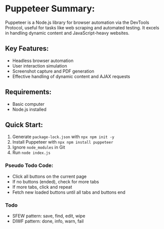 # Puppeteer Summary:

Puppeteer is a Node.js library for browser automation via the DevTools Protocol, useful for tasks like web scraping and automated testing. It excels in handling dynamic content and JavaScript-heavy websites.

## Key Features:
- Headless browser automation
- User interaction simulation
- Screenshot capture and PDF generation
- Effective handling of dynamic content and AJAX requests

## Requirements:
- Basic computer
- Node.js installed

## Quick Start:
1. Generate `package-lock.json` with `npx npm init -y`
2. Install Puppeteer with `npx npm install puppeteer`
3. Ignore `node_modules` in Git
4. Run `node index.js`

### Pseudo Todo Code:
- Click all buttons on the current page
- If no buttons (ended), check for more tabs
- If more tabs, click and repeat
- Fetch new loaded buttons until all tabs and buttons end


### Todo
- SFEW pattern: save, find, edit, wipe
- DIWF pattern: done, info, warn, fail 